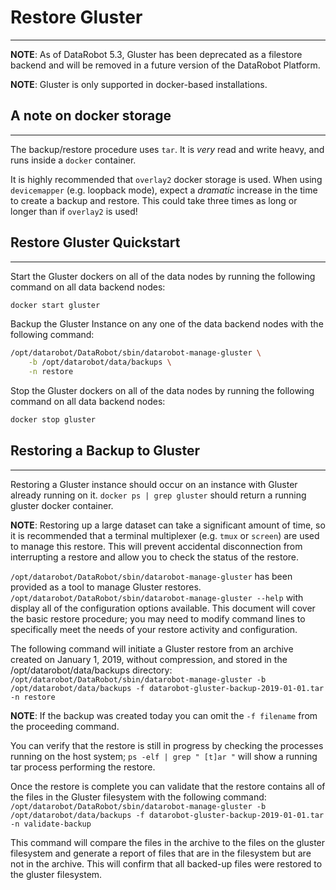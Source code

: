 <a name="restore-gluster"></a>
# Restore Gluster
-----------------

**NOTE**: As of DataRobot 5.3, Gluster has been deprecated as a filestore backend and will be removed in a future version of the DataRobot Platform.

**NOTE**: Gluster is only supported in docker-based installations.

<a name="a-note-on-docker-storage"></a>
## A note on docker storage
---------------------------

The backup/restore procedure uses `tar`. It is _very_ read and write heavy, and runs inside a `docker` container.

It is highly recommended that `overlay2` docker storage is used. When using `devicemapper` (e.g. loopback mode), expect a _dramatic_ increase in the time to create a backup and restore. This could take three times as long or longer than if `overlay2` is used!

<a name="restore-gluster-quickstart"></a>
## Restore Gluster Quickstart
-----------------------------
Start the Gluster dockers on all of the data nodes by running the following command on all data backend nodes:

```bash
docker start gluster
```

Backup the Gluster Instance on any one of the data backend nodes with the following command:

```bash
/opt/datarobot/DataRobot/sbin/datarobot-manage-gluster \
	-b /opt/datarobot/data/backups \
	-n restore
```

Stop the Gluster dockers on all of the data nodes by running the following command on all data backend nodes:

```bash
docker stop gluster
```

<a name="gluster-restore"></a>
## Restoring a Backup to Gluster
--------------------------------
Restoring a Gluster instance should occur on an instance with Gluster already running on it. `docker ps | grep gluster` should return a running gluster docker container.

**NOTE**: Restoring up a large dataset can take a significant amount of time, so it is recommended that a terminal multiplexer (e.g. `tmux` or `screen`) are used to manage this restore. This will prevent accidental disconnection from interrupting a restore and allow you to check the status of the restore.

`/opt/datarobot/DataRobot/sbin/datarobot-manage-gluster` has been provided as a tool to manage Gluster restores. `/opt/datarobot/DataRobot/sbin/datarobot-manage-gluster --help` with display all of the configuration options available.  This document will cover the basic restore procedure; you may need to modify command lines to specifically meet the needs of your restore activity and configuration.

The following command will initiate a Gluster restore from an archive created on January 1, 2019, without compression, and stored in the /opt/datarobot/data/backups directory:
`/opt/datarobot/DataRobot/sbin/datarobot-manage-gluster -b /opt/datarobot/data/backups -f datarobot-gluster-backup-2019-01-01.tar -n restore`

**NOTE**: If the backup was created today you can omit the `-f filename` from the proceeding command.

You can verify that the restore is still in progress by checking the processes running on the host system; `ps -elf | grep " [t]ar "` will show a running tar process performing the restore.

Once the restore is complete you can validate that the restore contains all of the files in the Gluster filesystem with the following command:
`/opt/datarobot/DataRobot/sbin/datarobot-manage-gluster -b /opt/datarobot/data/backups -f datarobot-gluster-backup-2019-01-01.tar -n validate-backup`

This command will compare the files in the archive to the files on the gluster filesystem and generate a report of files that are in the filesystem but are not in the archive.  This will confirm that all backed-up files were restored to the gluster filesystem.

